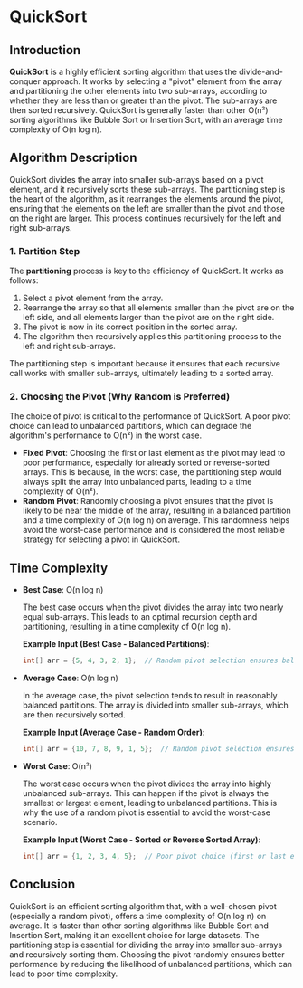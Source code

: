 # QuickSort

## Introduction

**QuickSort** is a highly efficient sorting algorithm that uses the divide-and-conquer approach. It works by selecting a "pivot" element from the array and partitioning the other elements into two sub-arrays, according to whether they are less than or greater than the pivot. The sub-arrays are then sorted recursively. QuickSort is generally faster than other O(n²) sorting algorithms like Bubble Sort or Insertion Sort, with an average time complexity of O(n log n).

## Algorithm Description

QuickSort divides the array into smaller sub-arrays based on a pivot element, and it recursively sorts these sub-arrays. The partitioning step is the heart of the algorithm, as it rearranges the elements around the pivot, ensuring that the elements on the left are smaller than the pivot and those on the right are larger. This process continues recursively for the left and right sub-arrays.

### 1. Partition Step

The **partitioning** process is key to the efficiency of QuickSort. It works as follows:

1. Select a pivot element from the array.
2. Rearrange the array so that all elements smaller than the pivot are on the left side, and all elements larger than the pivot are on the right side.
3. The pivot is now in its correct position in the sorted array.
4. The algorithm then recursively applies this partitioning process to the left and right sub-arrays.

The partitioning step is important because it ensures that each recursive call works with smaller sub-arrays, ultimately leading to a sorted array.

### 2. Choosing the Pivot (Why Random is Preferred)

The choice of pivot is critical to the performance of QuickSort. A poor pivot choice can lead to unbalanced partitions, which can degrade the algorithm's performance to O(n²) in the worst case.

- **Fixed Pivot**: Choosing the first or last element as the pivot may lead to poor performance, especially for already sorted or reverse-sorted arrays. This is because, in the worst case, the partitioning step would always split the array into unbalanced parts, leading to a time complexity of O(n²).
- **Random Pivot**: Randomly choosing a pivot ensures that the pivot is likely to be near the middle of the array, resulting in a balanced partition and a time complexity of O(n log n) on average. This randomness helps avoid the worst-case performance and is considered the most reliable strategy for selecting a pivot in QuickSort.

## Time Complexity

- **Best Case**: O(n log n)

  The best case occurs when the pivot divides the array into two nearly equal sub-arrays. This leads to an optimal recursion depth and partitioning, resulting in a time complexity of O(n log n).

  **Example Input (Best Case - Balanced Partitions)**:

  ```java
  int[] arr = {5, 4, 3, 2, 1};  // Random pivot selection ensures balanced partitions
  ```

- **Average Case**: O(n log n)

  In the average case, the pivot selection tends to result in reasonably balanced partitions. The array is divided into smaller sub-arrays, which are then recursively sorted.

  **Example Input (Average Case - Random Order)**:

  ```java
  int[] arr = {10, 7, 8, 9, 1, 5};  // Random pivot selection ensures balanced partitions
  ```

- **Worst Case**: O(n²)

  The worst case occurs when the pivot divides the array into highly unbalanced sub-arrays. This can happen if the pivot is always the smallest or largest element, leading to unbalanced partitions. This is why the use of a random pivot is essential to avoid the worst-case scenario.

  **Example Input (Worst Case - Sorted or Reverse Sorted Array)**:

  ```java
  int[] arr = {1, 2, 3, 4, 5};  // Poor pivot choice (first or last element) leads to unbalanced partitions
  ```

## Conclusion

QuickSort is an efficient sorting algorithm that, with a well-chosen pivot (especially a random pivot), offers a time complexity of O(n log n) on average. It is faster than other sorting algorithms like Bubble Sort and Insertion Sort, making it an excellent choice for large datasets. The partitioning step is essential for dividing the array into smaller sub-arrays and recursively sorting them. Choosing the pivot randomly ensures better performance by reducing the likelihood of unbalanced partitions, which can lead to poor time complexity.
